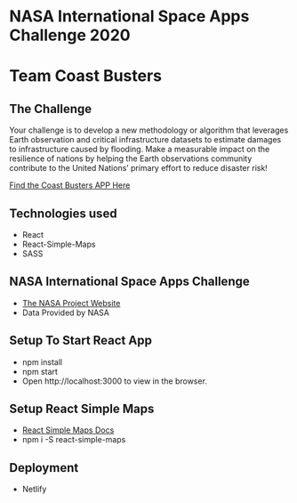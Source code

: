 # NASA International Space Apps Challenge 2020
# Team Coast Busters

## The Challenge
Your challenge is to develop a new methodology or algorithm that leverages Earth observation and critical infrastructure datasets to estimate damages to infrastructure caused by flooding. Make a measurable impact on the resilience of nations by helping the Earth observations community contribute to the United Nations’ primary effort to reduce disaster risk!

 [Find the Coast Busters APP Here](https://coastbusters.netlify.app)


## Technologies used
- React
- React-Simple-Maps
- SASS


## NASA International Space Apps Challenge
- [The NASA Project Website](https://2020.spaceappschallenge.org/challenges/confront/flood-ideas/teams/coastbusters/project)
- Data Provided by NASA


## Setup To Start React App
- npm install
- npm start
- Open http://localhost:3000 to view in the browser.

## Setup React Simple Maps
- [React Simple Maps Docs](https://www.react-simple-maps.io/)
- npm i -S react-simple-maps


## Deployment
- Netlify 

